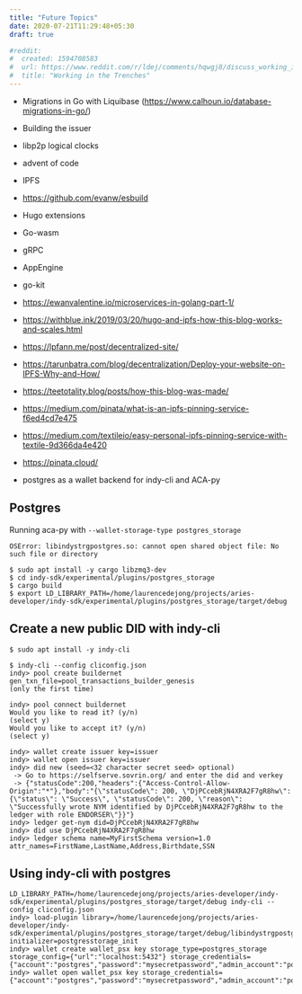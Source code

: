 ```yaml
---
title: "Future Topics"
date: 2020-07-21T11:29:48+05:30
draft: true

#reddit:
#  created: 1594708583 
#  url: https://www.reddit.com/r/ldej/comments/hqwgj8/discuss_working_in_the_trenches/
#  title: "Working in the Trenches"
---
```


- Migrations in Go with Liquibase (https://www.calhoun.io/database-migrations-in-go/)
- Building the issuer
- libp2p logical clocks
- advent of code

- IPFS
- https://github.com/evanw/esbuild
- Hugo extensions
- Go-wasm
- gRPC
- AppEngine
- go-kit
- https://ewanvalentine.io/microservices-in-golang-part-1/
- https://withblue.ink/2019/03/20/hugo-and-ipfs-how-this-blog-works-and-scales.html
- https://lpfann.me/post/decentralized-site/
- https://tarunbatra.com/blog/decentralization/Deploy-your-website-on-IPFS-Why-and-How/
- https://teetotality.blog/posts/how-this-blog-was-made/
- https://medium.com/pinata/what-is-an-ipfs-pinning-service-f6ed4cd7e475
- https://medium.com/textileio/easy-personal-ipfs-pinning-service-with-textile-9d366da4e420
- https://pinata.cloud/


- postgres as a wallet backend for indy-cli and ACA-py

## Postgres

Running aca-py with `--wallet-storage-type postgres_storage`

`OSError: libindystrgpostgres.so: cannot open shared object file: No such file or directory`

```
$ sudo apt install -y cargo libzmq3-dev
$ cd indy-sdk/experimental/plugins/postgres_storage
$ cargo build
$ export LD_LIBRARY_PATH=/home/laurencedejong/projects/aries-developer/indy-sdk/experimental/plugins/postgres_storage/target/debug
```

## Create a new public DID with indy-cli

```
$ sudo apt install -y indy-cli

$ indy-cli --config cliconfig.json
indy> pool create buildernet gen_txn_file=pool_transactions_builder_genesis
(only the first time)

indy> pool connect buildernet
Would you like to read it? (y/n)
(select y)
Would you like to accept it? (y/n)
(select y)

indy> wallet create issuer key=issuer
indy> wallet open issuer key=issuer
indy> did new (seed=<32 character secret seed> optional)
 -> Go to https://selfserve.sovrin.org/ and enter the did and verkey
 -> {"statusCode":200,"headers":{"Access-Control-Allow-Origin":"*"},"body":"{\"statusCode\": 200, \"DjPCcebRjN4XRA2F7gR8hw\": {\"status\": \"Success\", \"statusCode\": 200, \"reason\": \"Successfully wrote NYM identified by DjPCcebRjN4XRA2F7gR8hw to the ledger with role ENDORSER\"}}"}
indy> ledger get-nym did=DjPCcebRjN4XRA2F7gR8hw
indy> did use DjPCcebRjN4XRA2F7gR8hw
indy> ledger schema name=MyFirstSchema version=1.0 attr_names=FirstName,LastName,Address,Birthdate,SSN
```

## Using indy-cli with postgres

```
LD_LIBRARY_PATH=/home/laurencedejong/projects/aries-developer/indy-sdk/experimental/plugins/postgres_storage/target/debug indy-cli --config cliconfig.json
indy> load-plugin library=/home/laurencedejong/projects/aries-developer/indy-sdk/experimental/plugins/postgres_storage/target/debug/libindystrgpostgres.so initializer=postgresstorage_init
indy> wallet create wallet_psx key storage_type=postgres_storage storage_config={"url":"localhost:5432"} storage_credentials={"account":"postgres","password":"mysecretpassword","admin_account":"postgres","admin_password":"mysecretpassword"}
indy> wallet open wallet_psx key storage_credentials={"account":"postgres","password":"mysecretpassword","admin_account":"postgres","admin_password":"mysecretpassword"}
```
